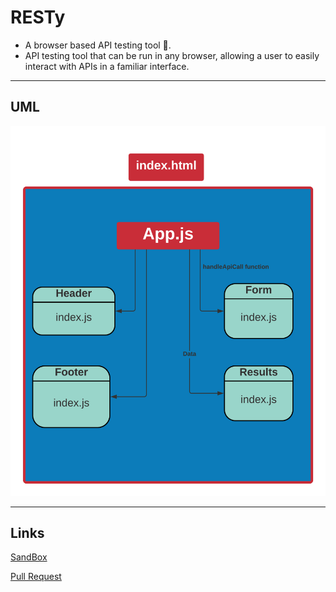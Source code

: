 # RESTy

- A browser based API testing tool 🧰.
- API testing tool that can be run in any browser, allowing a user to easily interact with APIs in a familiar interface.

---

## UML

![uml](./img/lab26UML.png)

---

## Links

[SandBox](https://codesandbox.io/s/inspiring-lamport-3e0qh)

[Pull Request](https://github.com/Wesam-Alqawasmeh/RESTy/pull/1)

